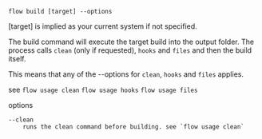 `flow build [target] --options`

  [target] is implied as your current system if not specified.

The build command will execute the target build into the output folder.
The process calls `clean` (only if requested), `hooks` and `files` and then the build itself.

This means that any of the --options for `clean`, `hooks` and `files` applies.

  see
    `flow usage clean`
    `flow usage hooks`
    `flow usage files`

options

    --clean
        runs the clean command before building. see `flow usage clean`